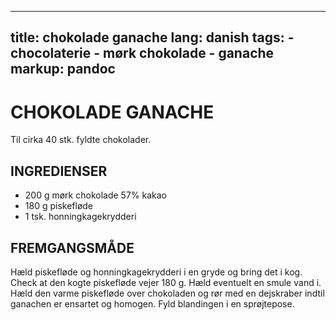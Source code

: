
---
title: chokolade ganache
lang: danish
tags: 
    - chocolaterie 
    - mørk chokolade
    - ganache
markup: pandoc
---

# CHOKOLADE GANACHE

Til cirka 40 stk. fyldte chokolader.

## INGREDIENSER

- 200 g mørk chokolade 57% kakao
- 180 g piskefløde
- 1 tsk. honningkagekrydderi

## FREMGANGSMÅDE

Hæld piskefløde og honningkagekrydderi i en gryde og bring det i kog.
Check at den kogte piskefløde vejer 180 g.
Hæld eventuelt en smule vand i.
Hæld den varme piskefløde over chokoladen og rør med en dejskraber indtil ganachen er ensartet og homogen.
Fyld blandingen i en sprøjtepose.

